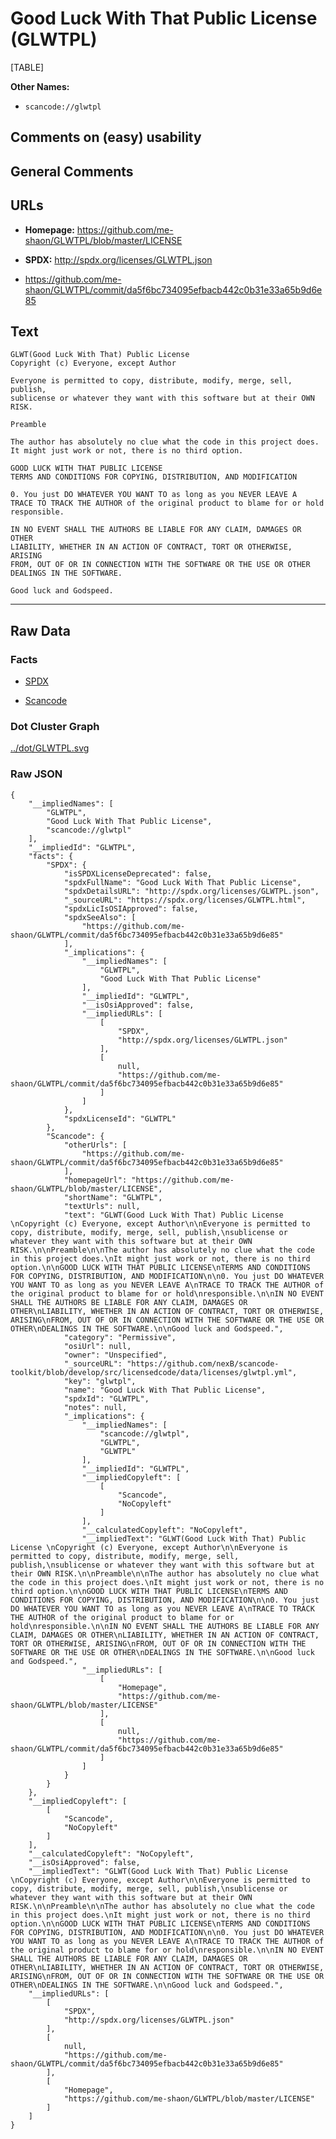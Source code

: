 Good Luck With That Public License (GLWTPL)
===========================================

[TABLE]

**Other Names:**

-   `scancode://glwtpl`

Comments on (easy) usability
----------------------------

General Comments
----------------

URLs
----

-   **Homepage:** https://github.com/me-shaon/GLWTPL/blob/master/LICENSE

-   **SPDX:** http://spdx.org/licenses/GLWTPL.json

-   https://github.com/me-shaon/GLWTPL/commit/da5f6bc734095efbacb442c0b31e33a65b9d6e85

Text
----

    GLWT(Good Luck With That) Public License 
    Copyright (c) Everyone, except Author

    Everyone is permitted to copy, distribute, modify, merge, sell, publish,
    sublicense or whatever they want with this software but at their OWN RISK.

    Preamble

    The author has absolutely no clue what the code in this project does.
    It might just work or not, there is no third option.

    GOOD LUCK WITH THAT PUBLIC LICENSE
    TERMS AND CONDITIONS FOR COPYING, DISTRIBUTION, AND MODIFICATION

    0. You just DO WHATEVER YOU WANT TO as long as you NEVER LEAVE A
    TRACE TO TRACK THE AUTHOR of the original product to blame for or hold
    responsible.

    IN NO EVENT SHALL THE AUTHORS BE LIABLE FOR ANY CLAIM, DAMAGES OR OTHER
    LIABILITY, WHETHER IN AN ACTION OF CONTRACT, TORT OR OTHERWISE, ARISING
    FROM, OUT OF OR IN CONNECTION WITH THE SOFTWARE OR THE USE OR OTHER
    DEALINGS IN THE SOFTWARE.

    Good luck and Godspeed.

------------------------------------------------------------------------

Raw Data
--------

### Facts

-   [SPDX](https://spdx.org/licenses/GLWTPL.html "SPDX")

-   [Scancode](https://github.com/nexB/scancode-toolkit/blob/develop/src/licensedcode/data/licenses/glwtpl.yml "Scancode")

### Dot Cluster Graph

[../dot/GLWTPL.svg](../dot/GLWTPL.svg "../dot/GLWTPL.svg")

### Raw JSON

    {
        "__impliedNames": [
            "GLWTPL",
            "Good Luck With That Public License",
            "scancode://glwtpl"
        ],
        "__impliedId": "GLWTPL",
        "facts": {
            "SPDX": {
                "isSPDXLicenseDeprecated": false,
                "spdxFullName": "Good Luck With That Public License",
                "spdxDetailsURL": "http://spdx.org/licenses/GLWTPL.json",
                "_sourceURL": "https://spdx.org/licenses/GLWTPL.html",
                "spdxLicIsOSIApproved": false,
                "spdxSeeAlso": [
                    "https://github.com/me-shaon/GLWTPL/commit/da5f6bc734095efbacb442c0b31e33a65b9d6e85"
                ],
                "_implications": {
                    "__impliedNames": [
                        "GLWTPL",
                        "Good Luck With That Public License"
                    ],
                    "__impliedId": "GLWTPL",
                    "__isOsiApproved": false,
                    "__impliedURLs": [
                        [
                            "SPDX",
                            "http://spdx.org/licenses/GLWTPL.json"
                        ],
                        [
                            null,
                            "https://github.com/me-shaon/GLWTPL/commit/da5f6bc734095efbacb442c0b31e33a65b9d6e85"
                        ]
                    ]
                },
                "spdxLicenseId": "GLWTPL"
            },
            "Scancode": {
                "otherUrls": [
                    "https://github.com/me-shaon/GLWTPL/commit/da5f6bc734095efbacb442c0b31e33a65b9d6e85"
                ],
                "homepageUrl": "https://github.com/me-shaon/GLWTPL/blob/master/LICENSE",
                "shortName": "GLWTPL",
                "textUrls": null,
                "text": "GLWT(Good Luck With That) Public License \nCopyright (c) Everyone, except Author\n\nEveryone is permitted to copy, distribute, modify, merge, sell, publish,\nsublicense or whatever they want with this software but at their OWN RISK.\n\nPreamble\n\nThe author has absolutely no clue what the code in this project does.\nIt might just work or not, there is no third option.\n\nGOOD LUCK WITH THAT PUBLIC LICENSE\nTERMS AND CONDITIONS FOR COPYING, DISTRIBUTION, AND MODIFICATION\n\n0. You just DO WHATEVER YOU WANT TO as long as you NEVER LEAVE A\nTRACE TO TRACK THE AUTHOR of the original product to blame for or hold\nresponsible.\n\nIN NO EVENT SHALL THE AUTHORS BE LIABLE FOR ANY CLAIM, DAMAGES OR OTHER\nLIABILITY, WHETHER IN AN ACTION OF CONTRACT, TORT OR OTHERWISE, ARISING\nFROM, OUT OF OR IN CONNECTION WITH THE SOFTWARE OR THE USE OR OTHER\nDEALINGS IN THE SOFTWARE.\n\nGood luck and Godspeed.",
                "category": "Permissive",
                "osiUrl": null,
                "owner": "Unspecified",
                "_sourceURL": "https://github.com/nexB/scancode-toolkit/blob/develop/src/licensedcode/data/licenses/glwtpl.yml",
                "key": "glwtpl",
                "name": "Good Luck With That Public License",
                "spdxId": "GLWTPL",
                "notes": null,
                "_implications": {
                    "__impliedNames": [
                        "scancode://glwtpl",
                        "GLWTPL",
                        "GLWTPL"
                    ],
                    "__impliedId": "GLWTPL",
                    "__impliedCopyleft": [
                        [
                            "Scancode",
                            "NoCopyleft"
                        ]
                    ],
                    "__calculatedCopyleft": "NoCopyleft",
                    "__impliedText": "GLWT(Good Luck With That) Public License \nCopyright (c) Everyone, except Author\n\nEveryone is permitted to copy, distribute, modify, merge, sell, publish,\nsublicense or whatever they want with this software but at their OWN RISK.\n\nPreamble\n\nThe author has absolutely no clue what the code in this project does.\nIt might just work or not, there is no third option.\n\nGOOD LUCK WITH THAT PUBLIC LICENSE\nTERMS AND CONDITIONS FOR COPYING, DISTRIBUTION, AND MODIFICATION\n\n0. You just DO WHATEVER YOU WANT TO as long as you NEVER LEAVE A\nTRACE TO TRACK THE AUTHOR of the original product to blame for or hold\nresponsible.\n\nIN NO EVENT SHALL THE AUTHORS BE LIABLE FOR ANY CLAIM, DAMAGES OR OTHER\nLIABILITY, WHETHER IN AN ACTION OF CONTRACT, TORT OR OTHERWISE, ARISING\nFROM, OUT OF OR IN CONNECTION WITH THE SOFTWARE OR THE USE OR OTHER\nDEALINGS IN THE SOFTWARE.\n\nGood luck and Godspeed.",
                    "__impliedURLs": [
                        [
                            "Homepage",
                            "https://github.com/me-shaon/GLWTPL/blob/master/LICENSE"
                        ],
                        [
                            null,
                            "https://github.com/me-shaon/GLWTPL/commit/da5f6bc734095efbacb442c0b31e33a65b9d6e85"
                        ]
                    ]
                }
            }
        },
        "__impliedCopyleft": [
            [
                "Scancode",
                "NoCopyleft"
            ]
        ],
        "__calculatedCopyleft": "NoCopyleft",
        "__isOsiApproved": false,
        "__impliedText": "GLWT(Good Luck With That) Public License \nCopyright (c) Everyone, except Author\n\nEveryone is permitted to copy, distribute, modify, merge, sell, publish,\nsublicense or whatever they want with this software but at their OWN RISK.\n\nPreamble\n\nThe author has absolutely no clue what the code in this project does.\nIt might just work or not, there is no third option.\n\nGOOD LUCK WITH THAT PUBLIC LICENSE\nTERMS AND CONDITIONS FOR COPYING, DISTRIBUTION, AND MODIFICATION\n\n0. You just DO WHATEVER YOU WANT TO as long as you NEVER LEAVE A\nTRACE TO TRACK THE AUTHOR of the original product to blame for or hold\nresponsible.\n\nIN NO EVENT SHALL THE AUTHORS BE LIABLE FOR ANY CLAIM, DAMAGES OR OTHER\nLIABILITY, WHETHER IN AN ACTION OF CONTRACT, TORT OR OTHERWISE, ARISING\nFROM, OUT OF OR IN CONNECTION WITH THE SOFTWARE OR THE USE OR OTHER\nDEALINGS IN THE SOFTWARE.\n\nGood luck and Godspeed.",
        "__impliedURLs": [
            [
                "SPDX",
                "http://spdx.org/licenses/GLWTPL.json"
            ],
            [
                null,
                "https://github.com/me-shaon/GLWTPL/commit/da5f6bc734095efbacb442c0b31e33a65b9d6e85"
            ],
            [
                "Homepage",
                "https://github.com/me-shaon/GLWTPL/blob/master/LICENSE"
            ]
        ]
    }